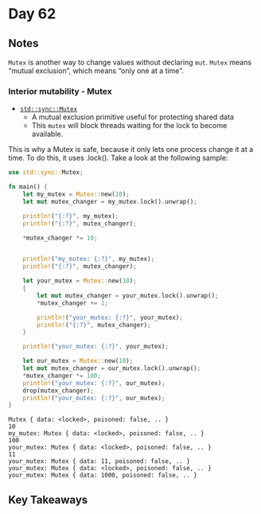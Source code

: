 # Day 62

## Notes

`Mutex` is another way to change values without declaring `mut`. `Mutex` means “mutual exclusion”, which means “only one at a time”.

### Interior mutability - Mutex

- [`std::sync::Mutex`](https://doc.rust-lang.org/std/sync/struct.Mutex.html)
  - A mutual exclusion primitive useful for protecting shared data
  - This `mutex` will block threads waiting for the lock to become available.

This is why a Mutex is safe, because it only lets one process change it at a time. To do this, it uses .lock(). 
Take a look at the following sample:

```rust
use std::sync::Mutex;

fn main() {
    let my_mutex = Mutex::new(10);
    let mut mutex_changer = my_mutex.lock().unwrap();

    println!("{:?}", my_mutex);
    println!("{:?}", mutex_changer);

    *mutex_changer *= 10;


    println!("my_mutex: {:?}", my_mutex);
    println!("{:?}", mutex_changer);

    let your_mutex = Mutex::new(10);
    {
        let mut mutex_changer = your_mutex.lock().unwrap();
        *mutex_changer += 1;

        println!("your_mutex: {:?}", your_mutex);
        println!("{:?}", mutex_changer);
    }

    println!("your_mutex: {:?}", your_mutex);

    let our_mutex = Mutex::new(10);
    let mut mutex_changer = our_mutex.lock().unwrap();
    *mutex_changer *= 100;
    println!("your_mutex: {:?}", our_mutex);
    drop(mutex_changer);
    println!("your_mutex: {:?}", our_mutex);
}
```

```shell
Mutex { data: <locked>, poisoned: false, .. }
10
my_mutex: Mutex { data: <locked>, poisoned: false, .. }
100
your_mutex: Mutex { data: <locked>, poisoned: false, .. }
11
your_mutex: Mutex { data: 11, poisoned: false, .. }
your_mutex: Mutex { data: <locked>, poisoned: false, .. }
your_mutex: Mutex { data: 1000, poisoned: false, .. }
```

## Key Takeaways
